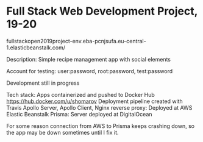 # Full Stack Web Development Project, 19-20
fullstackopen2019project-env.eba-pcnjsufa.eu-central-1.elasticbeanstalk.com/

Description: Simple recipe management app with social elements

Account for testing: user:password, root:password, test:password

Development still in progress

Tech stack: 
Apps containerized and pushed to Docker Hub https://hub.docker.com/u/shomarov
Deployment pipeline created with Travis
Apollo Server, Apollo Client, Nginx reverse proxy: Deployed at AWS Elastic Beanstalk
Prisma: Server deployed at DigitalOcean

For some reason connection from AWS to Prisma keeps crashing down, so the app may be down sometimes until I fix it.
